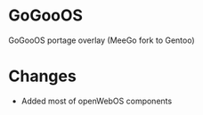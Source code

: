 GoGooOS
=======

GoGooOS portage overlay (MeeGo fork to Gentoo) 

Changes
===
* Added most of openWebOS components
